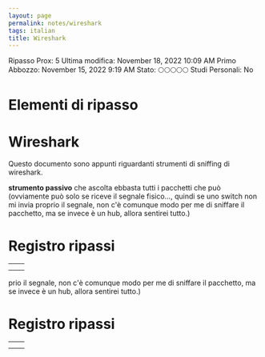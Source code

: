 ```yaml
---
layout: page
permalink: notes/wireshark
tags: italian
title: Wireshark
---
```


Ripasso Prox: 5
Ultima modifica: November 18, 2022 10:09 AM
Primo Abbozzo: November 15, 2022 9:19 AM
Stato: 🌕🌕🌕🌕🌕
Studi Personali: No

# Elementi di ripasso

# Wireshark

Questo documento sono appunti riguardanti strumenti di sniffing di wireshark.

**strumento passivo** che ascolta ebbasta tutti i pacchetti che può (ovviamente può solo se riceve il segnale fisico…, quindi se uno switch non mi invia proprio il segnale, non c'è comunque modo per me di sniffare il pacchetto, ma se invece è un hub, allora sentirei tutto.)

# Registro ripassi

|  |  |
| --- | --- |
|  |  |
|  |  |
prio il segnale, non c'è comunque modo per me di sniffare il pacchetto, ma se invece è un hub, allora sentirei tutto.)

# Registro ripassi

|  |  |
| --- | --- |
|  |  |
|  |  |